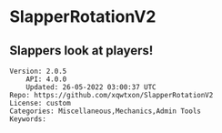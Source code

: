 # SlapperRotationV2
## Slappers look at players!
```properties
Version: 2.0.5
    API: 4.0.0
    Updated: 26-05-2022 03:00:37 UTC
Repo: https://github.com/xqwtxon/SlapperRotationV2
License: custom
Categories: Miscellaneous,Mechanics,Admin Tools
Keywords: 
```